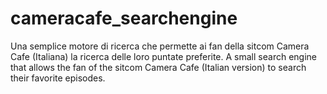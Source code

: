 # cameracafe_searchengine
Una semplice motore di ricerca che permette ai fan della sitcom Camera Cafe (Italiana) la ricerca delle loro puntate preferite. A small search engine that allows the fan of the sitcom Camera Cafe (Italian version) to search their favorite episodes.
